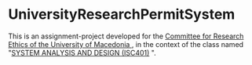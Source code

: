 # UniversityResearchPermitSystem

<p> This is an assignment-project developed for the <a href="https://www.uom.gr/en/ethics" > Committee for Research Ethics of the University of Macedonia </a> , in the context of the class named "<a href="https://openeclass.uom.gr/courses/DAI190/" >SYSTEM ANALYSIS AND DESIGN (ISC401)</a> ". </p>

